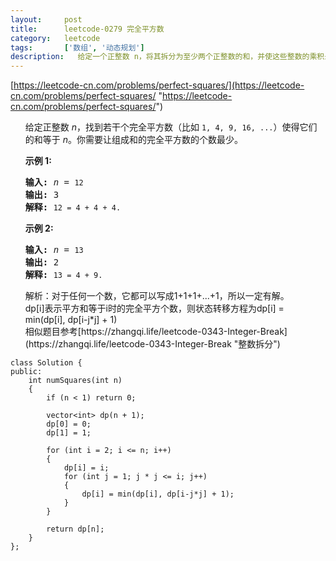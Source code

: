 ```yaml
---
layout:     post
title:      leetcode-0279 完全平方数 
category:   leetcode
tags:       ['数组', '动态规划']
description:   给定一个正整数 n，将其拆分为至少两个正整数的和，并使这些整数的乘积最大化。 返回你可以获得的最大乘积。
---
```

[https://leetcode-cn.com/problems/perfect-squares/](https://leetcode-cn.com/problems/perfect-squares/ "https://leetcode-cn.com/problems/perfect-squares/")

<ul>
<div class="notranslate"><p>给定正整数&nbsp;<em>n</em>，找到若干个完全平方数（比如&nbsp;<code>1, 4, 9, 16, ...</code>）使得它们的和等于<em> n</em>。你需要让组成和的完全平方数的个数最少。</p>

<p><strong>示例&nbsp;1:</strong></p>

<pre><strong>输入:</strong> <em>n</em> = <code>12</code>
<strong>输出:</strong> 3 
<strong>解释: </strong><code>12 = 4 + 4 + 4.</code></pre>

<p><strong>示例 2:</strong></p>

<pre><strong>输入:</strong> <em>n</em> = <code>13</code>
<strong>输出:</strong> 2
<strong>解释: </strong><code>13 = 4 + 9.</code></pre>
</div>
</ul>

<ul>
解析：对于任何一个数，它都可以写成1+1+1+...+1，所以一定有解。
<br/>dp[i]表示平方和等于i时的完全平方个数，则状态转移方程为dp[i] = min(dp[i], dp[i-j*j] + 1)
<br/>相似题目参考[https://zhangqi.life/leetcode-0343-Integer-Break](https://zhangqi.life/leetcode-0343-Integer-Break "整数拆分")
</ul>

	class Solution {
	public:
	    int numSquares(int n)
	    {
	        if (n < 1) return 0;
	        
	        vector<int> dp(n + 1);
	        dp[0] = 0;
	        dp[1] = 1;
	        
	        for (int i = 2; i <= n; i++)
	        {
	            dp[i] = i;
	            for (int j = 1; j * j <= i; j++)
	            {
	                dp[i] = min(dp[i], dp[i-j*j] + 1);
	            }
	        }
	        
	        return dp[n];
	    }
	};
